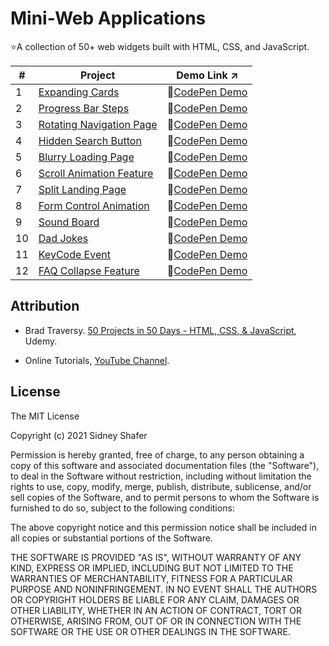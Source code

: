 # Mini-Web Applications
⭐A collection of 50+ web widgets built with HTML, CSS, and JavaScript.

| #️ | Project | Demo Link ↗️ |
|---|---------|-----------|
| 1 | [Expanding Cards](01_expanding_cards) | 🔗[CodePen Demo](https://codepen.io/sidneyshafer/pen/qBwqVWp) |
| 2 | [Progress Bar Steps](02_progress_bar_steps) | 🔗[CodePen Demo](https://codepen.io/sidneyshafer/pen/oNOYoNd) |
| 3 | [Rotating Navigation Page](03_rotating_navigation) | 🔗[CodePen Demo](https://codepen.io/sidneyshafer/pen/poBNdWR) |
| 4 | [Hidden Search Button](04_hidden_search) | 🔗[CodePen Demo](https://codepen.io/sidneyshafer/pen/GRLNOMb) |
| 5 | [Blurry Loading Page](05_blurry_loading) | 🔗[CodePen Demo](https://codepen.io/sidneyshafer/pen/ExJNbbE) |
| 6 | [Scroll Animation Feature](06_scroll_animation) | 🔗[CodePen Demo](https://codepen.io/sidneyshafer/pen/bGJBYaE) |
| 7 | [Split Landing Page](07_split_landing) | 🔗[CodePen Demo](https://codepen.io/sidneyshafer/pen/rNbWYpY) |
| 8 | [Form Control Animation](08_form_wave_animation) | 🔗[CodePen Demo](https://codepen.io/sidneyshafer/pen/vYMyWpM) |
| 9 | [Sound Board](09_sound_board) | 🔗[CodePen Demo](https://codepen.io/sidneyshafer/pen/bGJBYLE) |
| 10 | [Dad Jokes](10_dad_jokes) | 🔗[CodePen Demo](https://codepen.io/sidneyshafer/pen/NWmbwMr) |
| 11 | [KeyCode Event](11_event_keycodes) | 🔗[CodePen Demo](https://codepen.io/sidneyshafer/pen/xxeRPJa) |
| 12 | [FAQ Collapse Feature](12_faq_collapse) | 🔗[CodePen Demo](https://codepen.io/sidneyshafer/pen/vYMyWzq) |

## Attribution
- Brad Traversy. [50 Projects in 50 Days - HTML, CSS, & JavaScript](https://www.udemy.com/share/103Pje3@Lq4F8ewacITHqLa1UK00fWSmGH90VrunBtRAE-1L_nOCRBCcdhwapUemDKuHjil_PQ==/), Udemy.

- Online Tutorials, [YouTube Channel](https://www.youtube.com/@OnlineTutorialsYT/featured).

## License
The MIT License

Copyright (c) 2021 Sidney Shafer

Permission is hereby granted, free of charge, to any person obtaining a copy of this software and associated documentation files (the "Software"), to deal in the Software without restriction, including without limitation the rights to use, copy, modify, merge, publish, distribute, sublicense, and/or sell copies of the Software, and to permit persons to whom the Software is furnished to do so, subject to the following conditions:

The above copyright notice and this permission notice shall be included in all copies or substantial portions of the Software.

THE SOFTWARE IS PROVIDED "AS IS", WITHOUT WARRANTY OF ANY KIND, EXPRESS OR IMPLIED, INCLUDING BUT NOT LIMITED TO THE WARRANTIES OF MERCHANTABILITY, FITNESS FOR A PARTICULAR PURPOSE AND NONINFRINGEMENT. IN NO EVENT SHALL THE AUTHORS OR COPYRIGHT HOLDERS BE LIABLE FOR ANY CLAIM, DAMAGES OR OTHER LIABILITY, WHETHER IN AN ACTION OF CONTRACT, TORT OR OTHERWISE, ARISING FROM, OUT OF OR IN CONNECTION WITH THE SOFTWARE OR THE USE OR OTHER DEALINGS IN THE SOFTWARE.

